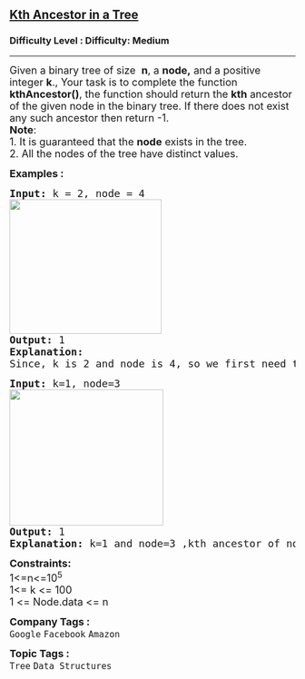 <h2><a href="https://www.geeksforgeeks.org/problems/kth-ancestor-in-a-tree/1?page=2&category=Tree&sortBy=submissions">Kth Ancestor in a Tree</a></h2><h3>Difficulty Level : Difficulty: Medium</h3><hr><div class="problems_problem_content__Xm_eO"><p><span style="font-size: 18px;">Given a binary tree of size&nbsp; <strong>n</strong>,&nbsp;a <strong>node,</strong> and a positive integer <strong>k</strong>., Your task is to complete the function <strong>kthAncestor()</strong>, the function should return the <strong>kth</strong> ancestor of the given node in the binary tree. If there does not exist any such ancestor then return&nbsp;-1.<br><strong>Note</strong>: <br>1. It is guaranteed that the <strong>node</strong> exists in the tree.<br>2. All the nodes of the tree have distinct values.</span></p>
<p><span style="font-size: 18px;"><strong>Examples :</strong></span></p>
<pre><span style="font-size: 18px;"><strong>Input: </strong>k = 2, node = 4<br><img src="https://media.geeksforgeeks.org/img-practice/prod/addEditProblem/700682/Web/Other/blobid0_1745302099.jpg" width="268" height="237"><br></span><span style="font-size: 18px;"><strong>Output:</strong> 1
<strong>Explanation:</strong>
Since, k is 2 and node is 4, so we first need to locate the node and look k times its ancestors. Here in this Case node 4 has 1 as his 2nd Ancestor aka the root of the tree.</span></pre>
<pre><span style="font-size: 18px;"><strong>Input: </strong>k=1, n</span><span style="font-size: 18px;">ode=3 &nbsp; &nbsp;<br><img src="https://media.geeksforgeeks.org/img-practice/prod/addEditProblem/700682/Web/Other/blobid1_1745302119.jpg" width="271" height="240"></span>
<span style="font-size: 18px;"><strong>Output: </strong>1
<strong>Explanation: </strong>k=1 and node=3 ,kth ancestor of node 3 is 1.</span></pre>
<p><span style="font-size: 18px;"><strong>Constraints:</strong><br>1&lt;=n&lt;=10<sup>5</sup><sup><br></sup></span><span style="font-size: 18px;">1&lt;= k &lt;= 100<br>1 &lt;= Node.data &lt;= n</span></p></div><p><span style=font-size:18px><strong>Company Tags : </strong><br><code>Google</code>&nbsp;<code>Facebook</code>&nbsp;<code>Amazon</code>&nbsp;<br><p><span style=font-size:18px><strong>Topic Tags : </strong><br><code>Tree</code>&nbsp;<code>Data Structures</code>&nbsp;